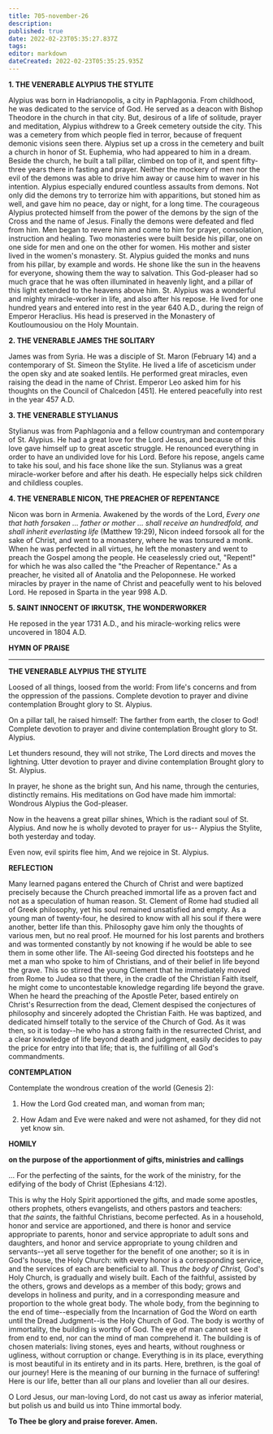 ```yaml
---
title: 705-november-26
description: 
published: true
date: 2022-02-23T05:35:27.837Z
tags: 
editor: markdown
dateCreated: 2022-02-23T05:35:25.935Z
---
```



**1. THE VENERABLE ALYPIUS THE STYLITE**

Alypius was born in Hadrianopolis, a city in Paphlagonia. From childhood, he was dedicated to the service of God. He served as a deacon with Bishop Theodore in the church in that city. But, desirous of a life of solitude, prayer and meditation, Alypius withdrew to a Greek cemetery outside the city. This was a cemetery from which people fled in terror, because of frequent demonic visions seen there. Alypius set up a cross in the cemetery and built a church in honor of St. Euphemia, who had appeared to him in a dream. Beside the church, he built a tall pillar, climbed on top of it, and spent fifty-three years there in fasting and prayer. Neither the mockery of men nor the evil of the demons was able to drive him away or cause him to waver in his intention. Alypius especially endured countless assaults from demons. Not only did the demons try to terrorize him with apparitions, but stoned him as well, and gave him no peace, day or night, for a long time. The courageous Alypius protected himself from the power of the demons by the sign of the Cross and the name of Jesus. Finally the demons were defeated and fled from him. Men began to revere him and come to him for prayer, consolation, instruction and healing. Two monasteries were built beside his pillar, one on one side for men and one on the other for women. His mother and sister lived in the women's monastery. St. Alypius guided the monks and nuns from his pillar, by example and words. He shone like the sun in the heavens for everyone, showing them the way to salvation. This God-pleaser had so much grace that he was often illuminated in heavenly light, and a pillar of this light extended to the heavens above him. St. Alypius was a wonderful and mighty miracle-worker in life, and also after his repose. He lived for one hundred years and entered into rest in the year 640 A.D., during the reign of Emperor Heraclius. His head is preserved in the Monastery of Koutloumousiou on the Holy Mountain.

**2. THE VENERABLE JAMES THE SOLITARY**

James was from Syria. He was a disciple of St. Maron (February 14) and a contemporary of St. Simeon the Stylite. He lived a life of asceticism under the open sky and ate soaked lentils. He performed great miracles, even raising the dead in the name of Christ. Emperor Leo asked him for his thoughts on the Council of Chalcedon [451]. He entered peacefully into rest in the year 457 A.D.

**3. THE VENERABLE STYLIANUS**

Stylianus was from Paphlagonia and a fellow countryman and contemporary of St. Alypius. He had a great love for the Lord Jesus, and because of this love gave himself up to great ascetic struggle. He renounced everything in order to have an undivided love for his Lord. Before his repose, angels came to take his soul, and his face shone like the sun. Stylianus was a great miracle-worker before and after his death. He especially helps sick children and childless couples.

**4. THE VENERABLE NICON, THE PREACHER OF REPENTANCE**

Nicon was born in Armenia. Awakened by the words of the Lord, *Every one that hath forsaken … father or mother … shall receive an hundredfold, and shall inherit everlasting life* (Matthew 19:29), Nicon indeed forsook all for the sake of Christ, and went to a monastery, where he was tonsured a monk. When he was perfected in all virtues, he left the monastery and went to preach the Gospel among the people. He ceaselessly cried out, "Repent!" for which he was also called the "the Preacher of Repentance." As a preacher, he visited all of Anatolia and the Peloponnese. He worked miracles by prayer in the name of Christ and peacefully went to his beloved Lord. He reposed in Sparta in the year 998 A.D.

**5. SAINT INNOCENT OF IRKUTSK, THE WONDERWORKER**

He reposed in the year 1731 A.D., and his miracle-working relics were uncovered in 1804 A.D.



**HYMN OF PRAISE**
****

**THE VENERABLE ALYPIUS THE STYLITE**

Loosed of all things, loosed from the world:
From life's concerns and from the oppression of the passions.
Complete devotion to prayer and divine contemplation
Brought glory to St. Alypius.

On a pillar tall, he raised himself:
The farther from earth, the closer to God!
Complete devotion to prayer and divine contemplation
Brought glory to St. Alypius.

Let thunders resound, they will not strike,
The Lord directs and moves the lightning.
Utter devotion to prayer and divine contemplation
Brought glory to St. Alypius.

In prayer, he shone as the bright sun,
And his name, through the centuries, distinctly remains.
His meditations on God have made him immortal:
Wondrous Alypius the God-pleaser.

Now in the heavens a great pillar shines,
Which is the radiant soul of St. Alypius.
And now he is wholly devoted to prayer for us--
Alypius the Stylite, both yesterday and today.

Even now, evil spirits flee him,
And we rejoice in St. Alypius.


**REFLECTION**

Many learned pagans entered the Church of Christ and were baptized precisely because the Church preached immortal life as a proven fact and not as a speculation of human reason. St. Clement of Rome had studied all of Greek philosophy, yet his soul remained unsatisfied and empty. As a young man of twenty-four, he desired to know with all his soul if there were another, better life than this. Philosophy gave him only the thoughts of various men, but no real proof. He mourned for his lost parents and brothers and was tormented constantly by not knowing if he would be able to see them in some other life. The All-seeing God directed his footsteps and he met a man who spoke to him of Christians, and of their belief in life beyond the grave. This so stirred the young Clement that he immediately moved from Rome to Judea so that there, in the cradle of the Christian Faith itself, he might come to uncontestable knowledge regarding life beyond the grave. When he heard the preaching of the Apostle Peter, based entirely on Christ's Resurrection from the dead, Clement despised the conjectures of philosophy and sincerely adopted the Christian Faith. He was baptized, and dedicated himself totally to the service of the Church of God. As it was then, so it is today--he who has a strong faith in the resurrected Christ, and a clear knowledge of life beyond death and judgment, easily decides to pay the price for entry into that life; that is, the fulfilling of all God's commandments.



**CONTEMPLATION**

Contemplate the wondrous creation of the world (Genesis 2):

1.  How the Lord God created man, and woman from man;

1.  How Adam and Eve were naked and were not ashamed, for they did not yet know sin.



**HOMILY**

**on the purpose of the apportionment of gifts, ministries and callings**

… For the perfecting of the saints, for the work of the ministry, for the edifying of the body of Christ (Ephesians 4:12).

This is why the Holy Spirit apportioned the gifts, and made some apostles, others prophets, others evangelists, and others pastors and teachers: that *the saints*, the faithful Christians, become perfected. As in a household, honor and service are apportioned, and there is honor and service appropriate to parents, honor and service appropriate to adult sons and daughters, and honor and service appropriate to young children and servants--yet all serve together for the benefit of one another; so it is in God's house, the Holy Church: with every honor is a corresponding service, and the services of each are beneficial to all. Thus *the body of Christ,* God's Holy Church, is gradually and wisely built. Each of the faithful, assisted by the others, grows and develops as a member of this body; grows and develops in holiness and purity, and in a corresponding measure and proportion to the whole great body. The whole body, from the beginning to the end of time--especially from the Incarnation of God the Word on earth until the Dread Judgment--is the Holy Church of God. The body is worthy of immortality, the building is worthy of God. The eye of man cannot see it from end to end, nor can the mind of man comprehend it. The building is of chosen materials: living stones, eyes and hearts, without roughness or ugliness, without corruption or change. Everything is in its place, everything is most beautiful in its entirety and in its parts. Here, brethren, is the goal of our journey! Here is the meaning of our burning in the furnace of suffering! Here is our life, better than all our plans and lovelier than all our desires.

O Lord Jesus, our man-loving Lord, do not cast us away as inferior material, but polish us and build us into Thine immortal body.

**To Thee be glory and praise forever. Amen.**
